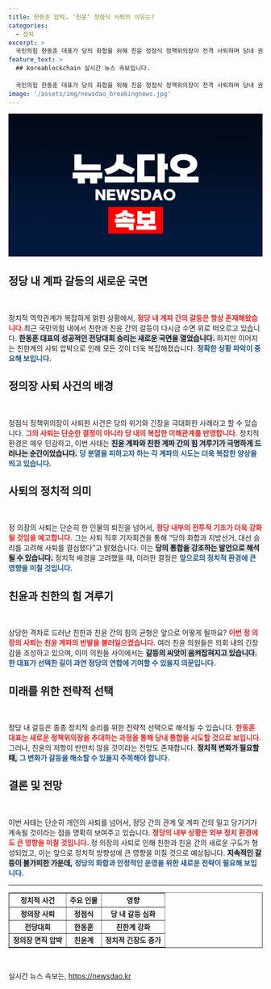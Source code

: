 ```yaml
---
title: 한동훈 압박… ‘친윤’ 정점식 사퇴의 이유는?
categories:
  - 정치
excerpt: >
  국민의힘 한동훈 대표가 당의 화합을 위해 친윤 정점식 정책위의장이 전격 사퇴하며 당내 권력 구도가 친한 5 대 친윤 4로 재편됐다. 그러나 이는 계파 갈등의 서막일지도 모른다.
feature_text: >
  ## koreablockchain 실시간 뉴스 속보입니다.

  국민의힘 한동훈 대표가 당의 화합을 위해 친윤 정점식 정책위의장이 전격 사퇴하며 당내 권력 구도가 친한 5 대 친윤 4로 재편됐다. 그러나 이는 계파 갈등의 서막일지도 모른다.
image: '/assets/img/newsdao_breakingnews.jpg'
---
```


<p><img src="/assets/img/newsdao_breakingnews.jpg" alt="koreablockchain 속보" /></p>

<h2 data-ke-size="size26">정당 내 계파 갈등의 새로운 국면</h2>

<p data-ke-size="size16">&nbsp;</p>

<p>정치적 역학관계가 복잡하게 얽힌 상황에서, <b><span style="color: #ee2323;">정당 내 계파 간의 갈등은 항상 존재해왔습니다.</span></b>최근 국민의힘 내에서 친한과 친윤 간의 갈등이 다시금 수면 위로 떠오르고 있습니다. <b><span style="background-color: #21538527;">한동훈 대표의 성공적인 전당대회 승리는 새로운 국면을 열었습니다.</span></b>  하지만 이어지는 친한계의 사퇴 압박으로 인해 모든 것이 더욱 복잡해졌습니다. <b><span style="color: #1a5490;">정확한 상황 파악이 중요해 보입니다.</span></b></p>

<h2 data-ke-size="size26">정의장 사퇴 사건의 배경</h2>

<p data-ke-size="size16">&nbsp;</p>

<p>정점식 정책위의장이 사퇴한 사건은 당의 위기와 긴장을 극대화한 사례라고 할 수 있습니다. <b><span style="color: #ee2323;">그의 사퇴는 단순한 결정이 아니라 당 내의 복잡한 이해관계를 반영합니다.</span></b> 정치적 환경은 매우 민감하고, 이번 사태는 <b><span style="background-color: #21538527;">친윤 계파와 친한 계파 간의 힘 겨루기가 극명하게 드러나는 순간이었습니다.</span></b> <b><span style="color: #1a5490;">당 분열을 피하고자 하는 각 계파의 시도는 더욱 복잡한 양상을 띄고 있습니다.</span></b></p>

<h2 data-ke-size="size26">사퇴의 정치적 의미</h2>

<p data-ke-size="size16">&nbsp;</p>

<p>정 의장의 사퇴는 단순히 한 인물의 퇴진을 넘어서, <b><span style="color: #ee2323;">정당 내부의 전투적 기조가 더욱 강화될 것임을 예고합니다.</span></b> 그는 사퇴 직후 기자회견을 통해 “당의 화합과 지방선거, 대선 승리를 고려해 사퇴를 결심했다”고 밝혔습니다. 이는 <b><span style="background-color: #21538527;">당의 통합을 강조하는 발언으로 해석될 수 있습니다.</span></b> 정치적 배경을 고려했을 때, 이러한 결정은 <b><span style="color: #1a5490;">앞으로의 정치적 환경에 큰 영향을 미칠 것입니다.</span></b></p>

<h2 data-ke-size="size26">친윤과 친한의 힘 겨루기</h2>

<p data-ke-size="size16">&nbsp;</p>

<p>상당한 격차로 드러난 친한과 친윤 간의 힘의 균형은 앞으로 어떻게 될까요? <b><span style="color: #ee2323;">이번 정 의장의 사퇴는 친윤 계파의 반발을 불러일으켰습니다.</span></b> 여러 친윤 의원들은 의회 내의 긴장감을 조성하고 있으며, 이미 의원들 사이에서는 <b><span style="background-color: #21538527;">갈등의 씨앗이 움켜잡혀지고 있습니다.</span></b> <b><span style="color: #1a5490;">한 대표가 선택한 길이 과연 정당의 연합에 기여할 수 있을지 의문입니다.</span></b></p>

<h2 data-ke-size="size26">미래를 위한 전략적 선택</h2>

<p data-ke-size="size16">&nbsp;</p>

<p>정당 내 갈등은 종종 정치적 승리를 위한 전략적 선택으로 해석될 수 있습니다. <b><span style="color: #ee2323;">한동훈 대표는 새로운 정책위의장을 추대하는 과정을 통해 당내 통합을 시도할 것으로 보입니다.</span></b> 그러나, 친윤의 저항이 만만치 않을 것이라는 전망도 존재합니다. <b><span style="background-color: #21538527;">정치적 변화가 필요할 때,</span></b> <b><span style="color: #1a5490;">그 변화가 갈등을 해소할 수 있을지 주목해야 합니다.</span></b></p>

<h2 data-ke-size="size26">결론 및 전망</h2>

<p data-ke-size="size16">&nbsp;</p>

<p>이번 사태는 단순히 개인의 사퇴를 넘어서, 정당 간의 관계 및 계파 간의 밀고 당기기가 계속될 것이라는 점을 명확히 보여주고 있습니다. <b><span style="color: #ee2323;">정당의 내부 상황은 외부 정치 환경에도 큰 영향을 미칠 것입니다.</span></b> 정 의장의 사퇴로 인해 친한과 친윤 간의 새로운 구도가 형성되었고, 이는 앞으로 정치적 방향성에 큰 영향을 미칠 것으로 예상됩니다. <b><span style="background-color: #21538527;">지속적인 갈등이 불가피한 가운데,</span></b> <b><span style="color: #1a5490;">정당의 화합과 안정적인 운영을 위한 새로운 전략이 필요해 보입니다.</span></b></p>

<hr/>

<table style="width: 100%; border-collapse: collapse;" border="1">
  <thead>
    <tr>
      <th style="text-align: center;">정치적 사건</th>
      <th style="text-align: center;">주요 인물</th>
      <th style="text-align: center;">영향</th>
    </tr>
  </thead>
  <tbody>
    <tr>
      <td style="text-align: center; height: 17px;"><b>정의장 사퇴</b></td>
      <td style="text-align: center; height: 17px;"><b>정점식</b></td>
      <td style="text-align: center; height: 17px;"><b>당 내 갈등 심화</b></td>
    </tr>
    <tr>
      <td style="text-align: center; height: 17px;"><b>전당대회</b></td>
      <td style="text-align: center; height: 17px;"><b>한동훈</b></td>
      <td style="text-align: center; height: 17px;"><b>친한계 강화</b></td>
    </tr>
    <tr>
      <td style="text-align: center; height: 17px;"><b>정의장 면직 압박</b></td>
      <td style="text-align: center; height: 17px;"><b>친윤계</b></td>
      <td style="text-align: center; height: 17px;"><b>정치적 긴장도 증가</b></td>
    </tr>
  </tbody>
</table>

<p data-ke-size="size16">&nbsp;</p>
실시간 뉴스 속보는, <a href="https://newsdao.kr" rel="dofollow">https://newsdao.kr</a>


